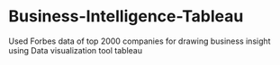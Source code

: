 # Business-Intelligence-Tableau


Used Forbes data of top 2000 companies for drawing business insight using Data visualization tool tableau
